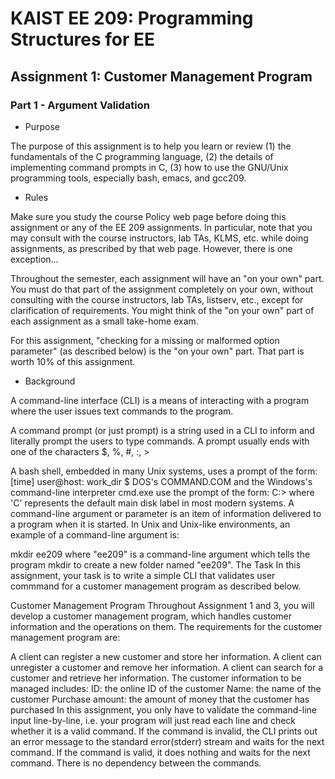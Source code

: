# KAIST EE 209: Programming Structures for EE
## Assignment 1: Customer Management Program
### Part 1 - Argument Validation

* Purpose

The purpose of this assignment is to help you learn or review (1) the fundamentals of the C programming language, (2) the details of implementing command prompts in C, (3) how to use the GNU/Unix programming tools, especially bash, emacs, and gcc209.

* Rules

Make sure you study the course Policy web page before doing this assignment or any of the EE 209 assignments. In particular, note that you may consult with the course instructors, lab TAs, KLMS, etc. while doing assignments, as prescribed by that web page. However, there is one exception...

Throughout the semester, each assignment will have an "on your own" part. You must do that part of the assignment completely on your own, without consulting with the course instructors, lab TAs, listserv, etc., except for clarification of requirements. You might think of the "on your own" part of each assignment as a small take-home exam.

For this assignment, "checking for a missing or malformed option parameter" (as described below) is the "on your own" part. That part is worth 10% of this assignment.

* Background

A command-line interface (CLI) is a means of interacting with a program where the user issues text commands to the program.

A command prompt (or just prompt) is a string used in a CLI to inform and literally prompt the users to type commands. A prompt usually ends with one of the characters $, %, #, :, >

A bash shell, embedded in many Unix systems, uses a prompt of the form:
[time] user@host: work_dir $
DOS's COMMAND.COM and the Windows's command-line interpreter cmd.exe use the prompt of the form:
C:\>
where 'C' represents the default main disk label in most modern systems.
A command-line argument or parameter is an item of information delivered to a program when it is started. In Unix and Unix-like environments, an example of a command-line argument is:

mkdir ee209
where "ee209" is a command-line argument which tells the program mkdir to create a new folder named "ee209".
The Task
In this assignment, your task is to write a simple CLI that validates user commmand for a customer management program as described below.

Customer Management Program
Throughout Assignment 1 and 3, you will develop a customer management program, which handles customer information and the operations on them. The requirements for the customer management program are:

A client can register a new customer and store her information.
A client can unregister a customer and remove her information.
A client can search for a customer and retrieve her information.
The customer information to be managed includes:
ID: the online ID of the customer
Name: the name of the customer
Purchase amount: the amount of money that the customer has purchased
In this assignment, you only have to validate the command-line input line-by-line, i.e. your program will just read each line and check whether it is a valid command. If the command is invalid, the CLI prints out an error message to the standard error(stderr) stream and waits for the next command. If the command is valid, it does nothing and waits for the next command. There is no dependency between the commands.

